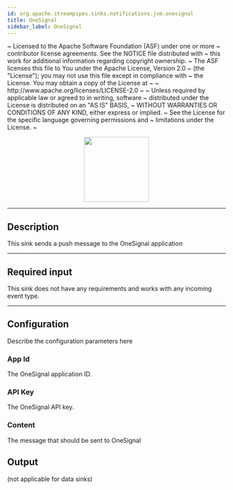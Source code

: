 ```yaml
---
id: org.apache.streampipes.sinks.notifications.jvm.onesignal
title: OneSignal
sidebar_label: OneSignal
---
```

<div>
  ~ Licensed to the Apache Software Foundation (ASF) under one or more
  ~ contributor license agreements.  See the NOTICE file distributed with
  ~ this work for additional information regarding copyright ownership.
  ~ The ASF licenses this file to You under the Apache License, Version 2.0
  ~ (the "License"); you may not use this file except in compliance with
  ~ the License.  You may obtain a copy of the License at
  ~
  ~    http://www.apache.org/licenses/LICENSE-2.0
  ~
  ~ Unless required by applicable law or agreed to in writing, software
  ~ distributed under the License is distributed on an "AS IS" BASIS,
  ~ WITHOUT WARRANTIES OR CONDITIONS OF ANY KIND, either express or implied.
  ~ See the License for the specific language governing permissions and
  ~ limitations under the License.
  ~
  <p align="center"> 
    <img src="/img/pipeline-elements/org.apache.streampipes.sinks.notifications.jvm.onesignal/icon.png" width="150px;" className="pe-image-documentation" />
</p>

* * *

## Description

This sink sends a push message to the OneSignal application

* * *

## Required input

This sink does not have any requirements and works with any incoming event type.

* * *

## Configuration

Describe the configuration parameters here

### App Id

The OneSignal application ID.

### API Key

The OneSignal API key.

### Content

The message that should be sent to OneSignal

## Output

(not applicable for data sinks)
</div>
